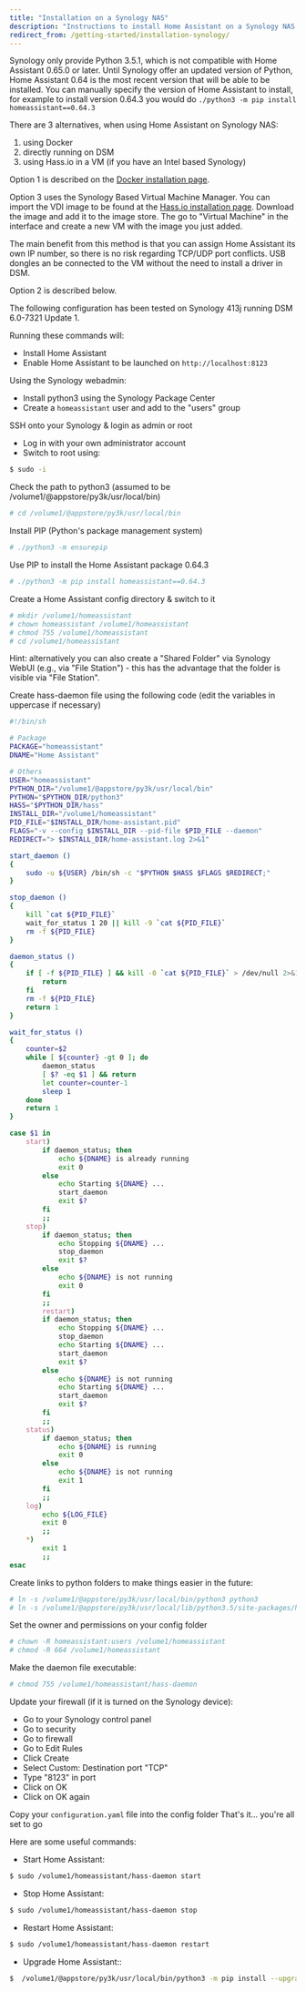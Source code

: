 ```yaml
---
title: "Installation on a Synology NAS"
description: "Instructions to install Home Assistant on a Synology NAS."
redirect_from: /getting-started/installation-synology/
---
```


<div class='note warning'>

Synology only provide Python 3.5.1, which is not compatible with Home Assistant 0.65.0 or later. Until Synology offer an updated version of Python, Home Assistant 0.64 is the most recent version that will be able to be installed. You can manually specify the version of Home Assistant to install, for example to install version 0.64.3 you would do `./python3 -m pip install homeassistant==0.64.3`

</div>

There are 3 alternatives, when using Home Assistant on Synology NAS:
1. using Docker
2. directly running on DSM
3. using Hass.io in a VM (if you have an Intel based Synology)

Option 1 is described on the [Docker installation page](/docs/installation/docker/).

Option 3 uses the Synology Based Virtual Machine Manager. You can import the VDI image to be found at the [Hass.io installation page](/hassio/installation/). Download the image and add it to the image store. The go to "Virtual Machine" in the interface and create a new VM with the image you just added.

The main benefit from this method is that you can assign Home Assistant its own IP number, so there is no risk regarding TCP/UDP port conflicts. USB dongles an be connected to the VM without the need to install a driver in DSM.

Option 2 is described below.

The following configuration has been tested on Synology 413j running DSM 6.0-7321 Update 1.

Running these commands will:

- Install Home Assistant
- Enable Home Assistant to be launched on `http://localhost:8123`

Using the Synology webadmin:

- Install python3 using the Synology Package Center
- Create a `homeassistant` user and add to the "users" group

SSH onto your Synology & login as admin or root

- Log in with your own administrator account
- Switch to root using:

```bash
$ sudo -i
```

Check the path to python3 (assumed to be /volume1/@appstore/py3k/usr/local/bin)

```bash
# cd /volume1/@appstore/py3k/usr/local/bin
```

Install PIP (Python's package management system)

```bash
# ./python3 -m ensurepip
```

Use PIP to install the Home Assistant package 0.64.3

```bash
# ./python3 -m pip install homeassistant==0.64.3
```

Create a Home Assistant config directory & switch to it

```bash
# mkdir /volume1/homeassistant
# chown homeassistant /volume1/homeassistant 
# chmod 755 /volume1/homeassistant
# cd /volume1/homeassistant
```

Hint: alternatively you can also create a "Shared Folder" via Synology WebUI (e.g., via "File Station") - this has the advantage that the folder is visible via "File Station".

Create hass-daemon file using the following code (edit the variables in uppercase if necessary)

```bash
#!/bin/sh

# Package
PACKAGE="homeassistant"
DNAME="Home Assistant"

# Others
USER="homeassistant"
PYTHON_DIR="/volume1/@appstore/py3k/usr/local/bin"
PYTHON="$PYTHON_DIR/python3"
HASS="$PYTHON_DIR/hass"
INSTALL_DIR="/volume1/homeassistant"
PID_FILE="$INSTALL_DIR/home-assistant.pid"
FLAGS="-v --config $INSTALL_DIR --pid-file $PID_FILE --daemon"
REDIRECT="> $INSTALL_DIR/home-assistant.log 2>&1"

start_daemon ()
{
    sudo -u ${USER} /bin/sh -c "$PYTHON $HASS $FLAGS $REDIRECT;"
}

stop_daemon ()
{
    kill `cat ${PID_FILE}`
    wait_for_status 1 20 || kill -9 `cat ${PID_FILE}`
    rm -f ${PID_FILE}
}

daemon_status ()
{
    if [ -f ${PID_FILE} ] && kill -0 `cat ${PID_FILE}` > /dev/null 2>&1; then
        return
    fi
    rm -f ${PID_FILE}
    return 1
}

wait_for_status ()
{
    counter=$2
    while [ ${counter} -gt 0 ]; do
        daemon_status
        [ $? -eq $1 ] && return
        let counter=counter-1
        sleep 1
    done
    return 1
}

case $1 in
    start)
        if daemon_status; then
            echo ${DNAME} is already running
            exit 0
        else
            echo Starting ${DNAME} ...
            start_daemon
            exit $?
        fi
        ;;
    stop)
        if daemon_status; then
            echo Stopping ${DNAME} ...
            stop_daemon
            exit $?
        else
            echo ${DNAME} is not running
            exit 0
        fi
        ;;
        restart)
        if daemon_status; then
            echo Stopping ${DNAME} ...
            stop_daemon
            echo Starting ${DNAME} ...
            start_daemon
            exit $?
        else
            echo ${DNAME} is not running
            echo Starting ${DNAME} ...
            start_daemon
            exit $?
        fi
        ;;
    status)
        if daemon_status; then
            echo ${DNAME} is running
            exit 0
        else
            echo ${DNAME} is not running
            exit 1
        fi
        ;;
    log)
        echo ${LOG_FILE}
        exit 0
        ;;
    *)
        exit 1
        ;;
esac

```

Create links to python folders to make things easier in the future:

```bash
# ln -s /volume1/@appstore/py3k/usr/local/bin/python3 python3
# ln -s /volume1/@appstore/py3k/usr/local/lib/python3.5/site-packages/homeassistant homeassistant
```

Set the owner and permissions on your config folder

```bash
# chown -R homeassistant:users /volume1/homeassistant
# chmod -R 664 /volume1/homeassistant
```

Make the daemon file executable:

```bash
# chmod 755 /volume1/homeassistant/hass-daemon
```

Update your firewall (if it is turned on the Synology device):

 - Go to your Synology control panel
 - Go to security 
 - Go to firewall
 - Go to Edit Rules
 - Click Create
 - Select Custom: Destination port "TCP"
 - Type "8123" in port
 - Click on OK
 - Click on OK again


Copy your `configuration.yaml` file into the config folder
That's it... you're all set to go

Here are some useful commands:

- Start Home Assistant:

```bash
$ sudo /volume1/homeassistant/hass-daemon start
```

- Stop Home Assistant:

```bash
$ sudo /volume1/homeassistant/hass-daemon stop
```

- Restart Home Assistant:

```bash
$ sudo /volume1/homeassistant/hass-daemon restart
```

- Upgrade Home Assistant::

```bash
$  /volume1/@appstore/py3k/usr/local/bin/python3 -m pip install --upgrade homeassistant
```
